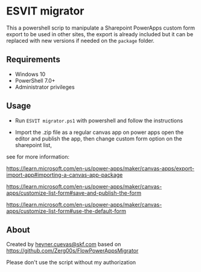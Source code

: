 # ESVIT migrator

This a powershell scrip to manipulate a Sharepoint PowerApps custom form export to be used in other sites, the export is already included but it can be replaced with new versions if needed on the `package` folder.

## Requirements

- Windows 10
- PowerShell 7.0+
- Administrator privileges

## Usage

- Run `ESVIT migrator.ps1` with powershell and follow the instructions

- Import the .zip file as a regular canvas app on power apps open the editor and publish the app, then change custom form option on the sharepoint list,

see for more information:

https://learn.microsoft.com/en-us/power-apps/maker/canvas-apps/export-import-app#importing-a-canvas-app-package

https://learn.microsoft.com/en-us/power-apps/maker/canvas-apps/customize-list-form#save-and-publish-the-form

https://learn.microsoft.com/en-us/power-apps/maker/canvas-apps/customize-list-form#use-the-default-form

## About

Created by heyner.cuevas@skf.com based on https://github.com/Zerg00s/FlowPowerAppsMigrator

Please don't use the script without my authorization
